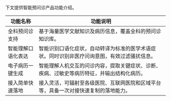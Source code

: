 下文提供智能预问诊产品功能介绍。

| 功能名称 | 功能说明 | 
|---------|---------|
|全科预问诊支持 | 基于海量医学文献知识及病历信息，覆盖全科的预问诊知识库。 |
|智能理解口语化表达|智能识别口语化症状，自动转译为标准的医学术语症状。同时识别非医疗问询意图，有效过滤骚扰信息。|
|电子病历一键生成|智能理解人机交互的问诊内容，提取关键症状、诊断、疾病、过敏史等病历特征，并输出结构化病历。|
|接入简单快速落地|接入灵活，可辐射至各级医院、互联网医院和区域平台等，具备一次对接快速复制的落地能力。|

